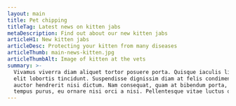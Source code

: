 ```yaml
---
layout: main
title: Pet chipping
titleTag: Latest news on kitten jabs
metaDescription: Find out about our new kitten jabs
articleH1: New kitten jabs
articleDesc: Protecting your kitten from many diseases
articleThumb: main-news-kitten.jpg
articleThumbAlt: Image of kitten at the vets
summary: >-
  Vivamus viverra diam aliquet tortor posuere porta. Quisque iaculis ligula et
  elit lobortis tincidunt. Suspendisse dignissim diam at felis condimentum,
  auctor hendrerit nisi dictum. Nam consequat, quam at bibendum porta, nisl ante
  tempus purus, eu ornare nisi orci a nisi. Pellentesque vitae luctus qu...
---
```

